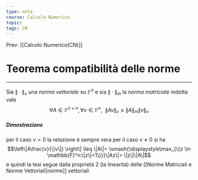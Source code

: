 ```yaml
---
type: nota
course: Calcolo Numerico
topic: 
tags: CN
---
```


Prev: [[Calcolo Numerico(CN)]]

# Teorema compatibilità delle norme
---
Sia $\|\cdot\|_v$ una _norma vettoriale_ su $\mathbb{F}^n$ e sia $\|\cdot\|_m$ la _norma matriciale_ indotta vale
$$\forall A\in\mathbb{F}^{n\times n}, \forall v \in \mathbb{F}^{n}, \ \ \|Av\|_v\leq\|A\|_m\|v\|_v$$
##### Dimostrazione
per il caso $v=0$ la relazione è sempre vera
per il caso $v \not = 0$ si ha 
$$\left\|A\frac{v}{\|v\|} \right\| \leq \|A\|= \smash{\displaystyle\max_{\{z \in \mathbb{F}^n:\|z\|=1\}}}\|Az\|= \|z\|\|A\|$$
e quindi la tesi segue dalla proprietà 2 (la linearità) delle [[Norme Matriciali e Norme Vettoriali|norme]] vettoriali